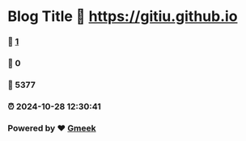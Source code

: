 # Blog Title :link: https://gitiu.github.io 
### :page_facing_up: [1](https://gitiu.github.io/tag.html) 
### :speech_balloon: 0 
### :hibiscus: 5377 
### :alarm_clock: 2024-10-28 12:30:41 
### Powered by :heart: [Gmeek](https://github.com/Meekdai/Gmeek)
